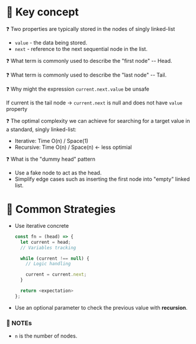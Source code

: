 # 🧩 Key concept

❓ Two properties are typically stored in the nodes of singly linked-list

- `value` - the data being stored.
- `next` - reference to the next sequential node in the list.

❓ What term is commonly used to describe the "first node" -- Head.

❓ What term is commonly used to describe the "last node" -- Tail.

❓ Why might the expression `current.next.value` be unsafe

If current is the tail node → `current.next` is null and does not have `value` property

❓ The optimal complexity we can achieve for searching for a target value in a standard, singly linked-list:

- Iterative: Time O(n) / Space(1)
- Recursive: Time O(n) / Space(n) <- less optimial

❓ What is the "dummy head" pattern

- Use a fake node to act as the head.
- Simplify edge cases such as inserting the first node into "empty" linked list.

# 🎯 Common Strategies

- Use iterative concrete

  ```javascript
  const fn = (head) => {
    let current = head;
    // Variables tracking

    while (current !== null) {
      // Logic handling

      current = current.next;
    }

    return <expectation>
  };
  ```

- Use an optional parameter to check the previous value with **recursion**.

### 📍 NOTEs

- `n` is the number of nodes.

